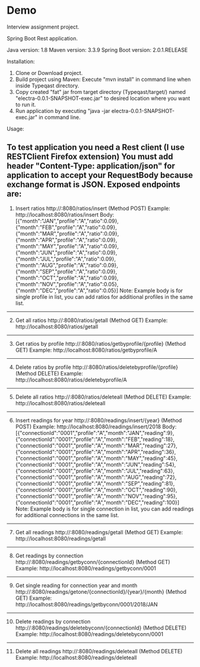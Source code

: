 # Demo

Interview assignment project.

Spring Boot Rest application.

Java version: 1.8
Maven version: 3.3.9
Spring Boot version: 2.0.1.RELEASE

Installation:
1. Clone or Download project.
2. Build project using Maven: Execute "mvn install" in command line when inside Typeqast directory.
3. Copy created "fat" jar from target directory (Typeqast/target/) named "electra-0.0.1-SNAPSHOT-exec.jar" to desired location where you want to run it.
4. Run application by executing "java -jar electra-0.0.1-SNAPSHOT-exec.jar" in command line.

Usage:

To test application you need a Rest client (I use RESTClient Firefox extension)
You must add header "Content-Type: application/json" for application to accept your RequestBody because exchange format is JSON.
Exposed endpoints are:
-------
1. Insert ratios
http://<IP>:8080/ratios/insert (Method POST)
Example: http://localhost:8080/ratios/insert
Body: [{"month":"JAN","profile":"A","ratio":0.09},{"month":"FEB","profile":"A","ratio":0.09},{"month":"MAR","profile":"A","ratio":0.09},{"month":"APR","profile":"A","ratio":0.09},{"month":"MAY","profile":"A","ratio":0.09},{"month":"JUN","profile":"A","ratio":0.09},{"month":"JUL","profile":"A","ratio":0.09},{"month":"AUG","profile":"A","ratio":0.09},{"month":"SEP","profile":"A","ratio":0.09},{"month":"OCT","profile":"A","ratio":0.09},{"month":"NOV","profile":"A","ratio":0.05},{"month":"DEC","profile":"A","ratio":0.05}]
Note: Example body is for single profile in list, you can add ratios for additional profiles in the same list.
-------
2. Get all ratios
http://<IP>:8080/ratios/getall (Method GET)
Example: http://localhost:8080/ratios/getall
-------
3. Get ratios by profile
http://<IP>:8080/ratios/getbyprofile/{profile} (Method GET) 
Example: http://localhost:8080/ratios/getbyprofile/A
-------
4. Delete ratios by profile
http://<IP>:8080/ratios/deletebyprofile/{profile} (Method DELETE) 
Example: http://localhost:8080/ratios/deletebyprofile/A
-------
5. Delete all ratios
http://<IP>:8080/ratios/deleteall (Method DELETE) 
Example: http://localhost:8080/ratios/deleteall
-------
6. Insert readings for year
http://<IP>:8080/readings/insert/{year} (Method POST) 
Example: http://localhost:8080/readings/insert/2018
Body: [{"connectionId":"0001","profile":"A","month":"JAN","reading":9},{"connectionId":"0001","profile":"A","month":"FEB","reading":18},{"connectionId":"0001","profile":"A","month":"MAR","reading":27},{"connectionId":"0001","profile":"A","month":"APR","reading":36},{"connectionId":"0001","profile":"A","month":"MAY","reading":45},{"connectionId":"0001","profile":"A","month":"JUN","reading":54},{"connectionId":"0001","profile":"A","month":"JUL","reading":63},{"connectionId":"0001","profile":"A","month":"AUG","reading":72},{"connectionId":"0001","profile":"A","month":"SEP","reading":81},{"connectionId":"0001","profile":"A","month":"OCT","reading":90},{"connectionId":"0001","profile":"A","month":"NOV","reading":95},{"connectionId":"0001","profile":"A","month":"DEC","reading":100}]
Note: Example body is for single connection in list, you can add readings for additional connections in the same list.
-------
7. Get all readings
http://<IP>:8080/readings/getall (Method GET) 
Example: http://localhost:8080/readings/getall
-------
8. Get readings by connection
http://<IP>:8080/readings/getbyconn/{connectionId} (Method GET) 
Example: http://localhost:8080/readings/getbyconn/0001
-------
9. Get single reading for connection year and month
http://<IP>:8080/readings/getone/{connectionId}/{year}/{month} (Method GET) 
Example: http://localhost:8080/readings/getbyconn/0001/2018/JAN
-------
10. Delete readings by connection
http://<IP>:8080/readings/deletebyconn/{connectionId} (Method DELETE) 
Example: http://localhost:8080/readings/deletebyconn/0001
-------
11. Delete all readings
http://<IP>:8080/readings/deleteall (Method DELETE) 
Example: http://localhost:8080/readings/deleteall
